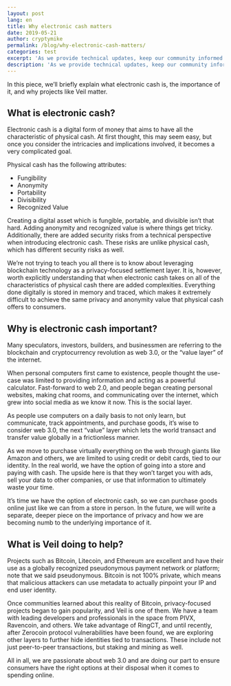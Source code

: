 ```yaml
---
layout: post
lang: en
title: Why electronic cash matters
date: 2019-05-21
author: cryptymike
permalink: /blog/why-electronic-cash-matters/
categories: test
excerpt: 'As we provide technical updates, keep our community informed on milestones achieved, and dive into specifics of our technology, it can be easy to lose sight of the broader vision that we seek to achieve with Veil: electronic cash.'
description: 'As we provide technical updates, keep our community informed on milestones achieved, and dive into specifics of our technology, it can be easy to lose sight of the broader vision that we seek to achieve with Veil: electronic cash.'
---
```


In this piece, we’ll briefly explain what electronic cash is, the importance of it, and why projects like Veil matter. 


## What is electronic cash?


Electronic cash is a digital form of money that aims to have all the characteristic of physical cash. At first thought, this may seem easy, but once you consider the intricacies and implications involved, it becomes a very complicated goal. 

Physical cash has the following attributes:

- Fungibility 
- Anonymity 
- Portability
- Divisibility 
- Recognized Value

Creating a digital asset which is fungible, portable, and divisible isn’t that hard. Adding anonymity and recognized value is where things get tricky. Additionally, there are added security risks from a technical perspective when introducing electronic cash. These risks are unlike physical cash, which has different security risks as well. 

We’re not trying to teach you all there is to know about leveraging blockchain technology as a privacy-focused settlement layer. It is, however, worth explicitly understanding that when electronic cash takes on all of the characteristics of physical cash there are added complexities. Everything done digitally is stored in memory and traced, which makes it extremely difficult to achieve the same privacy and anonymity value that physical cash offers to consumers.


## Why is electronic cash important?


Many speculators, investors, builders, and businessmen are referring to the blockchain and cryptocurrency revolution as web 3.0, or the “value layer” of the internet. 

When personal computers first came to existence, people thought the use-case was limited to providing information and acting as a powerful calculator. Fast-forward to web 2.0, and people began creating personal websites, making chat rooms, and communicating over the internet, which grew into social media as we know it now. This is the social layer. 

As people use computers on a daily basis to not only learn, but communicate, track appointments, and purchase goods, it’s wise to consider web 3.0, the next “value” layer which lets the world transact and transfer value globally in a frictionless manner. 

As we move to purchase virtually everything on the web through giants like Amazon and others, we are limited to using credit or debit cards, tied to our identity. In the real world, we have the option of going into a store and paying with cash. The upside here is that they won’t target you with ads, sell your data to other companies, or use that information to ultimately waste your time. 

It’s time we have the option of electronic cash, so we can purchase goods online just like we can from a store in person. In the future, we will write a separate, deeper piece on the importance of privacy and how we are becoming numb to the underlying importance of it. 


## What is Veil doing to help?


Projects such as Bitcoin, Litecoin, and Ethereum are excellent and have their use as a globally recognized pseudonymous payment network or platform; note that we said pseudonymous. Bitcoin is not 100% private, which means that malicious attackers can use metadata to actually pinpoint your IP and end user identity. 

Once communities learned about this reality of Bitcoin, privacy-focused projects began to gain popularity, and Veil is one of them. We have a team with leading developers and professionals in the space from PIVX, Ravencoin, and others. We take advantage of RingCT, and until recently, after Zerocoin protocol vulnerabilities have been found, we are exploring other layers to further hide identities tied to transactions. These include not just peer-to-peer transactions, but staking and mining as well. 

All in all, we are passionate about web 3.0 and are doing our part to ensure consumers have the right options at their disposal when it comes to spending online. 